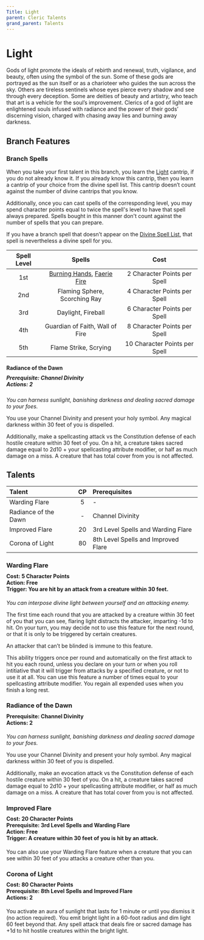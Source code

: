 ```yaml
---
Title: Light
parent: Cleric Talents
grand_parent: Talents
---
```

 
# Light
Gods of light promote the ideals of rebirth and renewal, truth, vigilance, and beauty, often using the symbol of the sun. Some of these gods are portrayed as the sun itself or as a charioteer who guides the sun across the sky. Others are tireless sentinels whose eyes pierce every shadow and see through every deception. Some are deities of beauty and artistry, who teach that art is a vehicle for the soul’s improvement. Clerics of a god of light are enlightened souls infused with radiance and the power of their gods’ discerning vision, charged with chasing away lies and burning away darkness.

## Branch Features
 
### Branch Spells
When you take your first talent in this branch, you learn the [Light](https://stormchaserroleplaying.com/stormchaserRPG/Spells/Cantrips/Evocation/#light) cantrip, if you do not already know it. If you already know this cantrip, then you learn a cantrip of your choice from the divine spell list. This cantrip doesn’t count against the number of divine cantrips that you know.

Additionally, once you can cast spells of the corresponding level, you may spend character points equal to twice the spell's level to have that spell always prepared. Spells bought in this manner don't count against the number of spells that you can prepare.
 
If you have a branch spell that doesn’t appear on the [Divine Spell List](https://stormchaserroleplaying.com/stormchaserRPG/Spells/Lists/Divine/), that spell is nevertheless a divine spell for you.
 
| Spell Level | Spells | Cost |
|:-----------:|:------:|:----:|
| 1st | [Burning Hands](https://stormchaserroleplaying.com/stormchaserRPG/Spells/1/Evocation/#burning-hands), [Faerie Fire](https://stormchaserroleplaying.com/stormchaserRPG/Spells/1/Evocation/#faerie-fire) | 2 Character Points per Spell |
| 2nd | Flaming Sphere, Scorching Ray | 4 Character Points per Spell |
| 3rd | Daylight, Fireball | 6 Character Points per Spell |
| 4th | Guardian of Faith, Wall of Fire | 8 Character Points per Spell |
| 5th | Flame Strike, Scrying | 10 Character Points per Spell |

#### Radiance of the Dawn

<div style="margin-top:-10px;"></div>
 
##### **Prerequisite:** Channel Divinity<br>**Actions:** 2
*You can harness sunlight, banishing darkness and dealing sacred damage to your foes.* 

You use your Channel Divinity and present your holy symbol. Any magical darkness within 30 feet of you is dispelled. 

Additionally, make a spellcasting attack vs the Constitution defense of each hostile creature within 30 feet of you. On a hit, a creature takes sacred damage equal to 2d10 + your spellcasting attribute modifier, or half as much damage on a miss. A creature that has total cover from you is not affected.

## Talents
 
| Talent | CP | Prerequisites |
|:-------|:--:|:--------------|
| Warding Flare         | 5  | - |
| Radiance of the Dawn  | -  | Channel Divinity |
| Improved Flare        | 20 | 3rd Level Spells and Warding Flare |  
| Corona of Light       | 80 | 8th Level Spells and Improved Flare |  

### Warding Flare
 
<div style="margin-top:-10px;"></div>
 
#### **Cost:** 5 Character Points<br>**Action:** Free<br>**Trigger:** You are hit by an attack from a creature within 30 feet.
*You can interpose divine light between yourself and an attacking enemy.* 

The first time each round that you are attacked by a creature within 30 feet of you that you can see, flaring light distracts the attacker, imparting -1d to hit. On your turn, you may decide not to use this feature for the next round, or that it is only to be triggered by certain creatures.

An attacker that can’t be blinded is immune to this feature.

This ability triggers once per round and automatically on the first attack to hit you each round, unless you declare on your turn or when you roll intitiative that it will trigger from attacks by a specified creature, or not to use it at all. You can use this feature a number of times equal to your spellcasting attribute modifier. You regain all expended uses when you finish a long rest.

### Radiance of the Dawn

<div style="margin-top:-10px;"></div>
 
#### **Prerequisite:** Channel Divinity<br>**Actions:** 2
*You can harness sunlight, banishing darkness and dealing sacred damage to your foes.* 

You use your Channel Divinity and present your holy symbol. Any magical darkness within 30 feet of you is dispelled. 

Additionally, make an evocation attack vs the Constitution defense of each hostile creature within 30 feet of you. On a hit, a creature takes sacred damage equal to 2d10 + your spellcasting attribute modifier, or half as much damage on a miss. A creature that has total cover from you is not affected.

### Improved Flare
 
<div style="margin-top:-10px;"></div>
 
#### **Cost:** 20 Character Points<br>**Prerequisite:** 3rd Level Spells and Warding Flare<br>**Action:** Free<br>**Trigger:** A creature within 30 feet of you is hit by an attack.

You can also use your Warding Flare feature when a creature that you can see within 30 feet of you attacks a creature other than you.

### Corona of Light  
 
<div style="margin-top:-10px;"></div>
 
#### **Cost:** 80 Character Points<br>**Prerequisite:** 8th Level Spells and Improved Flare<br>**Actions:** 2
You activate an aura of sunlight that lasts for 1 minute or until you dismiss it (no action required). You emit bright light in a 60-foot radius and dim light 60 feet beyond that. Any spell attack that deals fire or sacred damage has +1d to hit hostile creatures within the bright light.

